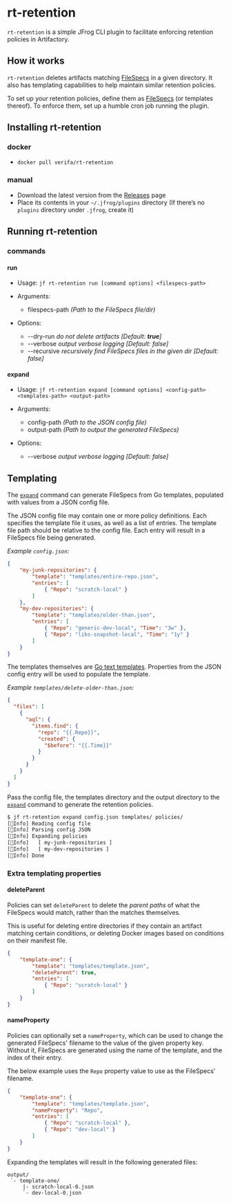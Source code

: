 # rt-retention

`rt-retention` is a simple JFrog CLI plugin to facilitate enforcing retention policies in Artifactory.

## How it works

`rt-retention` deletes artifacts matching [FileSpecs](https://www.jfrog.com/confluence/display/JFROG/Using+File+Specs) in a given directory.
It also has templating capabilities to help maintain similar retention policies.

To set up your retention policies, define them as [FileSpecs](https://www.jfrog.com/confluence/display/JFROG/Using+File+Specs) (or templates thereof).
To enforce them, set up a humble cron job running the plugin.

## Installing rt-retention

### docker

- `docker pull verifa/rt-retention`

### manual

- Download the latest version from the [Releases](https://github.com/verifa/rt-retention/releases) page
- Place its contents in your `~/.jfrog/plugins` directory
  (If there’s no `plugins` directory under `.jfrog`, create it)

## Running rt-retention

### commands

#### run

  - Usage: `jf rt-retention run [command options] <filespecs-path>`

  - Arguments:
      - filespecs-path    _(Path to the FileSpecs file/dir)_

  - Options:
    - --dry-run    _do not delete artifacts [Default: **true**]_
    - --verbose    _output verbose logging [Default: false]_
    - --recursive    _recursively find FileSpecs files in the given dir [Default: false]_

#### expand

  - Usage: `jf rt-retention expand [command options] <config-path> <templates-path> <output-path>`
  
  - Arguments:
    - config-path    _(Path to the JSON config file)_
    - output-path    _(Path to output the generated FileSpecs)_

  - Options:
    - --verbose      _output verbose logging [Default: false]_

## Templating

The [`expand`](#expand) command can generate FileSpecs from Go templates, populated with values from a JSON config file.

The JSON config file may contain one or more policy definitions.
Each specifies the template file it uses, as well as a list of entries.
The template file path should be relative to the config file.
Each entry will result in a FileSpecs file being generated.

_Example `config.json`:_
```json
{
    "my-junk-repositories": {
        "template": "templates/entire-repo.json",
        "entries": [
            { "Repo": "scratch-local" }
        ]
    },
    "my-dev-repositories": {
        "template": "templates/older-than.json",
        "entries": [
            { "Repo": "generic-dev-local", "Time": "3w" },
            { "Repo": "libs-snapshot-local", "Time": "1y" }
        ]
    }
}
```

The templates themselves are [Go text templates](https://pkg.go.dev/text/template).
Properties from the JSON config entry will be used to populate the template.

_Example `templates/delete-older-than.json`:_
```json
{
  "files": [
    {
      "aql": {
        "items.find": {
          "repo": "{{.Repo}}",
          "created": {
            "$before": "{{.Time}}"
          }
        }
      }
    }
  ]
}
```

Pass the config file, the templates directory and the output directory to the [`expand`](#expand) command to generate the retention policies.

```bash
$ jf rt-retention expand config.json templates/ policies/
[🔵Info] Reading config file
[🔵Info] Parsing config JSON
[🔵Info] Expanding policies
[🔵Info]   [ my-junk-repositories ]
[🔵Info]   [ my-dev-repositories ]
[🔵Info] Done
```

### Extra templating properties

#### deleteParent

Policies can set `deleteParent` to delete the _parent paths_ of what the FileSpecs would match, rather than the matches themselves.

This is useful for deleting entire directories if they contain an artifact matching certain conditions, or deleting Docker images based on conditions on their manifest file.

```json
{
    "template-one": {
        "template": "templates/template.json",
        "deleteParent": true,
        "entries": [
            { "Repo": "scratch-local" }
        ]
    }
}
```

#### nameProperty

Policies can optionally set a `nameProperty`, which can be used to change the generated FileSpecs' filename to the value of the given property key.
Without it, FileSpecs are generated using the name of the template, and the index of their entry.

The below example uses the `Repo` property value to use as the FileSpecs' filename.

```json
{
    "template-one": {
        "template": "templates/template.json",
        "nameProperty": "Repo",
        "entries": [
            { "Repo": "scratch-local" },
            { "Repo": "dev-local" }
        ]
    }
}
```

Expanding the templates will result in the following generated files:

```
output/
 `- template-one/
     |- scratch-local-0.json
     `- dev-local-0.json
```
